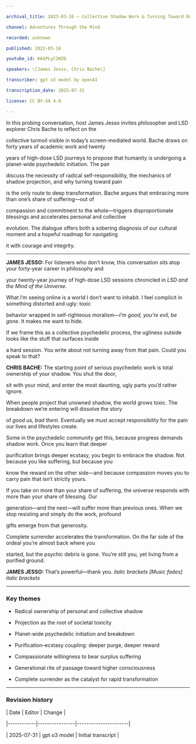 ```yaml
---

archival_title: 2023-03-16 – Collective Shadow Work & Turning Toward Our Pain

channel: Adventures Through the Mind

recorded: unknown

published: 2023-03-16

youtube_id: KAGPLyC2WZQ

speakers: \[James Jesso, Chris Bache\]

transcriber: gpt o3 model by openAI

transcription_date: 2025-07-31

license: CC BY-SA 4.0

---
```


In this probing conversation, host James Jesso invites philosopher and LSD explorer Chris Bache to reflect on the

collective turmoil visible in today’s screen-mediated world. Bache draws on forty years of academic work and twenty

years of high-dose LSD journeys to propose that humanity is undergoing a planet-wide psychedelic initiation. The pair

discuss the necessity of radical self-responsibility, the mechanics of shadow projection, and why turning toward pain

is the only route to deep transformation. Bache argues that embracing more than one’s share of suffering—out of

compassion and commitment to the whole—triggers disproportionate blessings and accelerates personal and collective

evolution. The dialogue offers both a sobering diagnosis of our cultural moment and a hopeful roadmap for navigating

it with courage and integrity.

---

**JAMES JESSO:** For listeners who don’t know, this conversation sits atop your forty-year career in philosophy and

your twenty-year journey of high-dose LSD sessions chronicled in *LSD and the Mind of the Universe*.

What I’m seeing online is a world I don’t want to inhabit. I feel complicit in something distorted and ugly: toxic

behavior wrapped in self-righteous moralism—*I’m good, you’re evil, be gone*. It makes me want to hide.

If we frame this as a collective psychedelic process, the ugliness outside looks like the stuff that surfaces inside

a hard session. You write about not turning away from that pain. Could you speak to that?

**CHRIS BACHE:** The starting point of serious psychedelic work is total ownership of your shadow. You shut the door,

sit with your mind, and enter the most daunting, ugly parts you’d rather ignore.

When people project that unowned shadow, the world grows toxic. The breakdown we’re entering will dissolve the story

of *good us, bad them*. Eventually we must accept responsibility for the pain our lives and lifestyles create.

Some in the psychedelic community get this, because progress demands shadow work. Once you learn that deeper

purification brings deeper ecstasy, you begin to embrace the shadow. Not because you like suffering, but because you

know the reward on the other side—and because compassion moves you to carry pain that isn’t strictly yours.

If you take on more than your share of suffering, the universe responds with more than your share of blessing. Our

generation—and the next—will suffer more than previous ones. When we stop resisting and simply do the work, profound

gifts emerge from that generosity.

Complete surrender accelerates the transformation. On the far side of the ordeal you’re almost back where you

started, but the psychic debris is gone. You’re still you, yet living from a purified ground.

**JAMES JESSO:** That’s powerful—thank you. *italic brackets* *\[Music fades\]* *italic brackets*

---

### Key themes

- Radical ownership of personal and collective shadow

- Projection as the root of societal toxicity

- Planet-wide psychedelic initiation and breakdown

- Purification–ecstasy coupling: deeper purge, deeper reward

- Compassionate willingness to bear surplus suffering

- Generational rite of passage toward higher consciousness

- Complete surrender as the catalyst for rapid transformation

---

### Revision history

| Date | Editor | Change |

|------------|----------------|----------------------|

| 2025-07-31 | gpt o3 model | Initial transcript |
